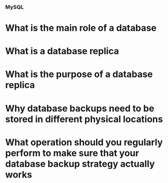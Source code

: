 ### MySQL
# What is the main role of a database
# What is a database replica
# What is the purpose of a database replica
# Why database backups need to be stored in different physical locations
# What operation should you regularly perform to make sure that your database backup strategy actually works